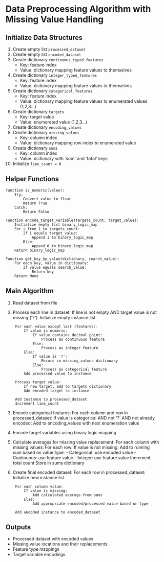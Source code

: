 # Data Preprocessing Algorithm with Missing Value Handling

## Initialize Data Structures
1. Create empty list `processed_dataset`
2. Create empty list `encoded_dataset`
3. Create dictionary `continuous_typed_features`
   - Key: feature index
   - Value: dictionary mapping feature values to themselves
4. Create dictionary `integer_typed_features`
   - Key: feature index
   - Value: dictionary mapping feature values to themselves
5. Create dictionary `categorical_features`
   - Key: feature index
   - Value: dictionary mapping feature values to enumerated values (1,2,3...)
6. Create dictionary `targets`
   - Key: target value
   - Value: enumerated value (1,2,3...)
7. Create dictionary `encoding_values`
8. Create dictionary `missing_values`
   - Key: column index
   - Value: dictionary mapping row index to enumerated value
9. Create dictionary `sums`
   - Key: column index
   - Value: dictionary with 'sum' and 'total' keys
10. Initialize `line_count = 0`

## Helper Functions
```
Function is_numeric(value):
    Try:
        Convert value to float
        Return True
    Catch:
        Return False

Function encode_target_variable(targets_count, target_value):
    Initialize empty list binary_logic_map
    For i from 1 to targets_count:
        If i equals target_value:
            Append 1 to binary_logic_map
        Else:
            Append 0 to binary_logic_map
    Return binary_logic_map

Function get_key_by_value(dictionary, search_value):
    For each key, value in dictionary:
        If value equals search_value:
            Return key
    Return None
```

## Main Algorithm
1. Read dataset from file

2. Process each line in dataset:
    If line is not empty AND target value is not missing ('?'):
        Initialize empty instance list
        
        For each value except last (features):
            If value is numeric:
                If value contains decimal point:
                    Process as continuous feature
                Else:
                    Process as integer feature
            Else:
                If value is '?':
                    Record in missing_values dictionary
                Else:
                    Process as categorical feature
            Add processed value to instance
        
        Process target value:
            If new target, add to targets dictionary
            Add encoded target to instance
        
        Add instance to processed_dataset
        Increment line_count

3. Encode categorical features:
    For each column and row in processed_dataset:
        If value is categorical AND not '?' AND not already encoded:
            Add to encoding_values with next enumeration value

4. Encode target variables using binary logic mapping

5. Calculate averages for missing value replacement:
    For each column with missing values:
        For each row:
            If value is not missing:
                Add to running sum based on value type:
                    - Categorical: use encoded value
                    - Continuous: use feature value
                    - Integer: use feature value
                Increment total count
                Store in sums dictionary

6. Create final encoded dataset:
    For each row in processed_dataset:
        Initialize new instance list
        
        For each column value:
            If value is missing:
                Add calculated average from sums
            Else:
                Add appropriate encoded/processed value based on type
                
        Add encoded instance to encoded_dataset

## Outputs
- Processed dataset with encoded values
- Missing value locations and their replacements
- Feature type mappings
- Target variable encodings
